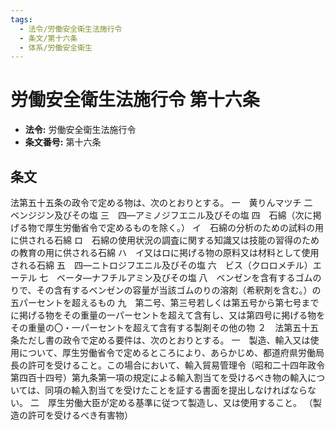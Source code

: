 ```yaml
---
tags:
  - 法令/労働安全衛生法施行令
  - 条文/第十六条
  - 体系/労働安全衛生
---
```

# 労働安全衛生法施行令 第十六条

- **法令:** 労働安全衛生法施行令
- **条文番号:** 第十六条

## 条文
法第五十五条の政令で定める物は、次のとおりとする。
一　黄りんマツチ
二　ベンジジン及びその塩
三　四―アミノジフエニル及びその塩
四　石綿（次に掲げる物で厚生労働省令で定めるものを除く。）
イ　石綿の分析のための試料の用に供される石綿
ロ　石綿の使用状況の調査に関する知識又は技能の習得のための教育の用に供される石綿
ハ　イ又はロに掲げる物の原料又は材料として使用される石綿
五　四―ニトロジフエニル及びその塩
六　ビス（クロロメチル）エーテル
七　ベータ―ナフチルアミン及びその塩
八　ベンゼンを含有するゴムのりで、その含有するベンゼンの容量が当該ゴムのりの溶剤（希釈剤を含む。）の五パーセントを超えるもの
九　第二号、第三号若しくは第五号から第七号までに掲げる物をその重量の一パーセントを超えて含有し、又は第四号に掲げる物をその重量の〇・一パーセントを超えて含有する製剤その他の物
２　法第五十五条ただし書の政令で定める要件は、次のとおりとする。
一　製造、輸入又は使用について、厚生労働省令で定めるところにより、あらかじめ、都道府県労働局長の許可を受けること。この場合において、輸入貿易管理令（昭和二十四年政令第四百十四号）第九条第一項の規定による輸入割当てを受けるべき物の輸入については、同項の輸入割当てを受けたことを証する書面を提出しなければならない。
二　厚生労働大臣が定める基準に従つて製造し、又は使用すること。
（製造の許可を受けるべき有害物）

